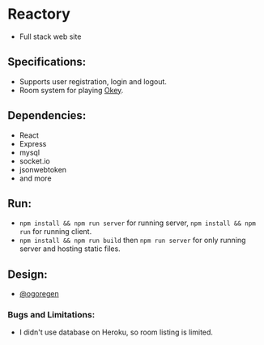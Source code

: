 # Reactory #
* Full stack web site
## Specifications: ##
* Supports user registration, login and logout.
* Room system for playing [Okey](https://en.wikipedia.org/wiki/Okey).
## Dependencies: ##
* React
* Express
* mysql
* socket.io
* jsonwebtoken
* and more
## Run: ##
* `npm install && npm run server` for running server, `npm install && npm run` for running client. 
* `npm install && npm run build` then `npm run server` for only running server and hosting static files.
## Design: ##
* [@ogoregen](https://github.com/ogoregen)
### Bugs and Limitations: ###
* I didn't use database on Heroku, so room listing is limited.
